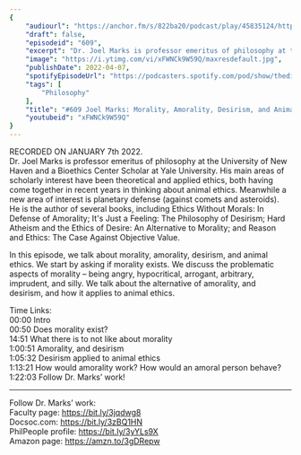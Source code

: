 ```yaml
---
{
	"audiourl": "https://anchor.fm/s/822ba20/podcast/play/45835124/https%3A%2F%2Fd3ctxlq1ktw2nl.cloudfront.net%2Fstaging%2F2022-0-7%2Fea0e91c5-fbbf-9f63-6ffe-322951777260.m4a",
	"draft": false,
	"episodeid": "609",
	"excerpt": "Dr. Joel Marks is professor emeritus of philosophy at the University of New Haven and a Bioethics Center Scholar at Yale University. His main areas of scholarly interest have been theoretical and applied ethics, both having come together in recent years in thinking about animal ethics. Meanwhile a new area of interest is planetary defense (against comets and asteroids). He is the author of several books, including Ethics Without Morals: In Defense of Amorality; It's Just a Feeling: The Philosophy of Desirism; Hard Atheism and the Ethics of Desire: An Alternative to Morality; and Reason and Ethics: The Case Against Objective Value.",
	"image": "https://i.ytimg.com/vi/xFWNCk9W59Q/maxresdefault.jpg",
	"publishDate": 2022-04-07,
	"spotifyEpisodeUrl": "https://podcasters.spotify.com/pod/show/thedissenter/episodes/609-Joel-Marks-Morality--Amorality--Desirism--and-Animal-Ethics-e1cl9dk",
	"tags": [
		"Philosophy"
	],
	"title": "#609 Joel Marks: Morality, Amorality, Desirism, and Animal Ethics",
	"youtubeid": "xFWNCk9W59Q"
}
---
```

RECORDED ON JANUARY 7th 2022.  
Dr. Joel Marks is professor emeritus of philosophy at the University of New Haven and a Bioethics Center Scholar at Yale University. His main areas of scholarly interest have been theoretical and applied ethics, both having come together in recent years in thinking about animal ethics. Meanwhile a new area of interest is planetary defense (against comets and asteroids). He is the author of several books, including Ethics Without Morals: In Defense of Amorality; It's Just a Feeling: The Philosophy of Desirism; Hard Atheism and the Ethics of Desire: An Alternative to Morality; and Reason and Ethics: The Case Against Objective Value.

In this episode, we talk about morality, amorality, desirism, and animal ethics. We start by asking if morality exists. We discuss the problematic aspects of morality – being angry, hypocritical, arrogant, arbitrary, imprudent, and silly. We talk about the alternative of amorality, and desirism, and how it applies to animal ethics.


Time Links:  
<time>00:00</time> Intro  
<time>00:50</time> Does morality exist?  
<time>14:51</time> What there is to not like about morality  
<time>1:00:51</time> Amorality, and desirism  
<time>1:05:32</time> Desirism applied to animal ethics  
<time>1:13:21</time> How would amorality work? How would an amoral person behave?  
<time>1:22:03</time> Follow Dr. Marks’ work!

---

Follow Dr. Marks’ work:  
Faculty page: https://bit.ly/3jqdwg8  
Docsoc.com: https://bit.ly/3zBQ1HN  
PhilPeople profile: https://bit.ly/3yYLs9X  
Amazon page: https://amzn.to/3gDRepw
